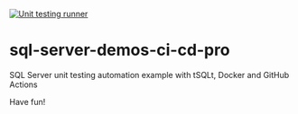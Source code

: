 [![Unit testing runner](https://github.com/segovoni/sql-server-demos-ci-cd-pro/actions/workflows/automated-tests.yml/badge.svg)](https://github.com/segovoni/sql-server-demos-ci-cd/actions/workflows/automated-tests.yml)

# sql-server-demos-ci-cd-pro
SQL Server unit testing automation example with tSQLt, Docker and GitHub Actions

Have fun!